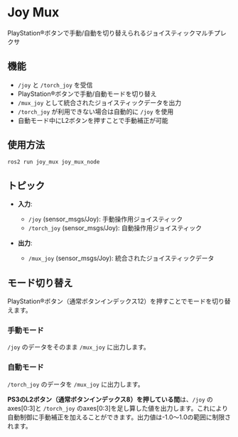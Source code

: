 # Joy Mux

PlayStation®ボタンで手動/自動を切り替えられるジョイスティックマルチプレクサ

## 機能

- `/joy` と `/torch_joy` を受信
- PlayStation®ボタンで手動/自動モードを切り替え
- `/mux_joy` として統合されたジョイスティックデータを出力
- `/torch_joy` が利用できない場合は自動的に `/joy` を使用
- 自動モード中にL2ボタンを押すことで手動補正が可能

## 使用方法
```bash
ros2 run joy_mux joy_mux_node
```

## トピック

- **入力**:
  - `/joy` (sensor_msgs/Joy): 手動操作用ジョイスティック
  - `/torch_joy` (sensor_msgs/Joy): 自動操作用ジョイスティック

- **出力**:
  - `/mux_joy` (sensor_msgs/Joy): 統合されたジョイスティックデータ

## モード切り替え

PlayStation®ボタン（通常ボタンインデックス12）を押すことでモードを切り替えます。

### 手動モード
`/joy` のデータをそのまま `/mux_joy` に出力します。

### 自動モード
`/torch_joy` のデータを `/mux_joy` に出力します。

**PS3のL2ボタン（通常ボタンインデックス8）を押している間**は、`/joy` のaxes[0:3]と `/torch_joy` のaxes[0:3]を足し算した値を出力します。これにより自動制御に手動補正を加えることができます。出力値は-1.0〜1.0の範囲に制限されます。